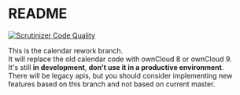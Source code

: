 README
======

[![Scrutinizer Code Quality](https://scrutinizer-ci.com/g/owncloud/calendar/badges/quality-score.png?b=rework)](https://scrutinizer-ci.com/g/owncloud/calendar/?branch=rework)


This is the calendar rework branch. <br>
It will replace the old calendar code with ownCloud 8 or ownCloud 9. <br>
It's still __in development__, __don't use it in a productive environment__.  <br>
There will be legacy apis, but you should consider implementing new features based on this branch and not based on current master.
